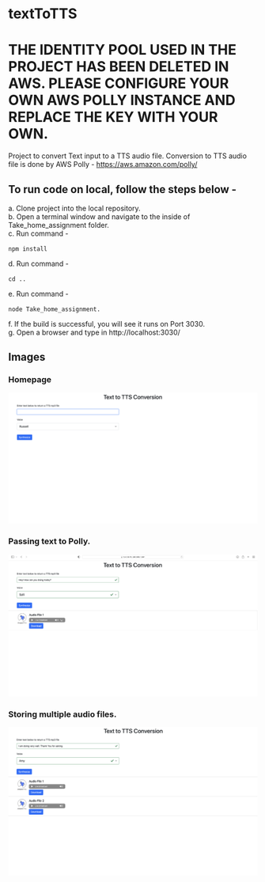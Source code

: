 # textToTTS
# THE IDENTITY POOL USED IN THE PROJECT HAS BEEN DELETED IN AWS. PLEASE CONFIGURE YOUR OWN AWS POLLY INSTANCE AND REPLACE THE KEY WITH YOUR OWN.  
Project to convert Text input to a TTS audio file. Conversion to TTS audio file is done by AWS Polly -
https://aws.amazon.com/polly/
## To run code on local, follow the steps below -  
a. Clone project into the local repository.  
b. Open a terminal window and navigate to the inside of Take_home_assignment folder.  
c. Run command -  
```
npm install
```
d. Run command -  
```
cd ..
```
e. Run command -  
```
node Take_home_assignment. 
```
f. If the build is successful, you will see it runs on Port 3030.  
g. Open a browser and type in http://localhost:3030/  
## Images  
### Homepage  
![alt text](https://github.com/yohan9655/textToTTS/blob/main/images/1.png?raw=true)
### Passing text to Polly.  
![alt text](https://github.com/yohan9655/textToTTS/blob/main/images/2.png?raw=true)
### Storing multiple audio files.  
![alt text](https://github.com/yohan9655/textToTTS/blob/main/images/3.png?raw=true)
